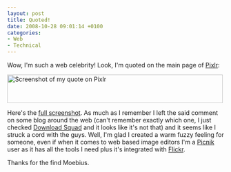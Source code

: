 ```yaml
---
layout: post
title: Quoted!
date: 2008-10-28 09:01:14 +0100
categories:
- Web
- Technical
---
```

Wow, I'm such a web celebrity! Look, I'm quoted on the main page of <a href="http://www.pixlr.com">Pixlr</a>:

<img alt="Screenshot of my quote on Pixlr" src="http://www.rusiczki.net/blog/blogpics/pixlr-screenshot-quoted.png" width="500" height="66" class="image"/>

Here's the <a href="http://www.rusiczki.net/blog/blogpics/pixlr-screenshot-full.png">full screenshot</a>. As much as I remember I left the said comment on some blog around the web (can't remember exactly which one, I just checked <a href="http://www.downloadsquad.com">Download Squad</a> and it looks like it's not that) and it seems like I struck a cord with the guys. Well, I'm glad I created a warm fuzzy feeling for someone, even if when it comes to web based image editors I'm a <a href="http://www.piknic.com">Picnik</a> user as it has all the tools I need plus it's integrated with <a href="http://www.flickr.com">Flickr</a>.

Thanks for the find Moebius.

